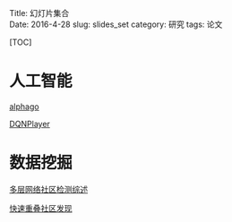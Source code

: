 Title: 幻灯片集合   
Date: 2016-4-28
slug: slides_set
category: 研究
tags: 论文

[TOC]

# 人工智能

[alphago](alphago.html)

[DQNPlayer](DQNPlayer_slide.html)

# 数据挖掘

[多层网络社区检测综述](多层网络社区检测综述.html)

[快速重叠社区发现](FOCS_slide.html)